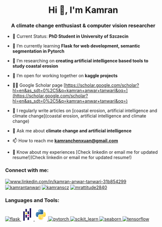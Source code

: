 <h1 align="center">Hi 👋, I'm Kamran</h1>
<h3 align="center">A climate change enthusiast & computer vision researcher</h3>

- 🔭 Current Status: **PhD Student in University of Szczecin**

- 🌱 I’m currently learning **Flask for web development, semantic segmentation in Pytorch**

- 👯 I’m researching on **creating artificial intelligence based tools to study coastal erosion**

- 🤝 I’m open for working together on **kaggle projects**

- 👨‍💻 Google Scholar page [https://scholar.google.com/scholar?hl=en&as_sdt=0%2C5&q=kamran+anwar+tanwari&oq=](https://scholar.google.com/scholar?hl=en&as_sdt=0%2C5&q=kamran+anwar+tanwari&oq=)

- 📝 I regularly write articles on [coastal erosion, artificial intelligence and climate change](coastal erosion, artificial intelligence and climate change)

- 💬 Ask me about **climate change and artificial intelligence**

- 📫 How to reach me **kamranchenxuan@gmail.com**

- 📄 Know about my experiences [Check linkedin or email me for updated resume!](Check linkedin or email me for updated resume!)

<h3 align="left">Connect with me:</h3>
<p align="left">
<a href="https://linkedin.com/in/www.linkedin.com/in/kamran-anwar-tanwari-31b854299" target="blank"><img align="center" src="https://raw.githubusercontent.com/rahuldkjain/github-profile-readme-generator/master/src/images/icons/Social/linked-in-alt.svg" alt="www.linkedin.com/in/kamran-anwar-tanwari-31b854299" height="30" width="40" /></a>
<a href="https://kaggle.com/kamrantanwari" target="blank"><img align="center" src="https://raw.githubusercontent.com/rahuldkjain/github-profile-readme-generator/master/src/images/icons/Social/kaggle.svg" alt="kamrantanwari" height="30" width="40" /></a>
<a href="https://instagram.com/kamranscz" target="blank"><img align="center" src="https://raw.githubusercontent.com/rahuldkjain/github-profile-readme-generator/master/src/images/icons/Social/instagram.svg" alt="kamranscz" height="30" width="40" /></a>
<a href="https://discord.gg/mrattitude2840" target="blank"><img align="center" src="https://raw.githubusercontent.com/rahuldkjain/github-profile-readme-generator/master/src/images/icons/Social/discord.svg" alt="mrattitude2840" height="30" width="40" /></a>
</p>

<h3 align="left">Languages and Tools:</h3>
<p align="left"> <a href="https://flask.palletsprojects.com/" target="_blank" rel="noreferrer"> <img src="https://www.vectorlogo.zone/logos/pocoo_flask/pocoo_flask-icon.svg" alt="flask" width="40" height="40"/> </a> <a href="https://pandas.pydata.org/" target="_blank" rel="noreferrer"> <img src="https://raw.githubusercontent.com/devicons/devicon/2ae2a900d2f041da66e950e4d48052658d850630/icons/pandas/pandas-original.svg" alt="pandas" width="40" height="40"/> </a> <a href="https://www.python.org" target="_blank" rel="noreferrer"> <img src="https://raw.githubusercontent.com/devicons/devicon/master/icons/python/python-original.svg" alt="python" width="40" height="40"/> </a> <a href="https://pytorch.org/" target="_blank" rel="noreferrer"> <img src="https://www.vectorlogo.zone/logos/pytorch/pytorch-icon.svg" alt="pytorch" width="40" height="40"/> </a> <a href="https://scikit-learn.org/" target="_blank" rel="noreferrer"> <img src="https://upload.wikimedia.org/wikipedia/commons/0/05/Scikit_learn_logo_small.svg" alt="scikit_learn" width="40" height="40"/> </a> <a href="https://seaborn.pydata.org/" target="_blank" rel="noreferrer"> <img src="https://seaborn.pydata.org/_images/logo-mark-lightbg.svg" alt="seaborn" width="40" height="40"/> </a> <a href="https://www.tensorflow.org" target="_blank" rel="noreferrer"> <img src="https://www.vectorlogo.zone/logos/tensorflow/tensorflow-icon.svg" alt="tensorflow" width="40" height="40"/> </a> </p>
